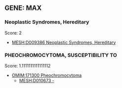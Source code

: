 
## GENE: MAX

### Neoplastic Syndromes, Hereditary

Score: 2

 * [MESH:D009386 Neoplastic Syndromes, Hereditary](http://beta.monarchinitiative.org/disease/MESH:D009386)

### PHEOCHROMOCYTOMA, SUSCEPTIBILITY TO

Score: 1.1111111111111112

 * [OMIM:171300 Pheochromocytoma](http://beta.monarchinitiative.org/disease/OMIM:171300)
    * [MESH:D010673 -](http://beta.monarchinitiative.org/disease/MESH:D010673)
